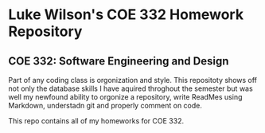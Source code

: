 # Luke Wilson's COE 332 Homework Repository

## COE 332: Software Engineering and Design

Part of any coding class is orgonization and style. This repositoty shows off not only the database skills I have aquired throghout the semester but was well my newfound ability to orgonize a repository, write ReadMes using Markdown, understadn git and properly comment on code.

This repo contains all of my homeworks for COE 332.
